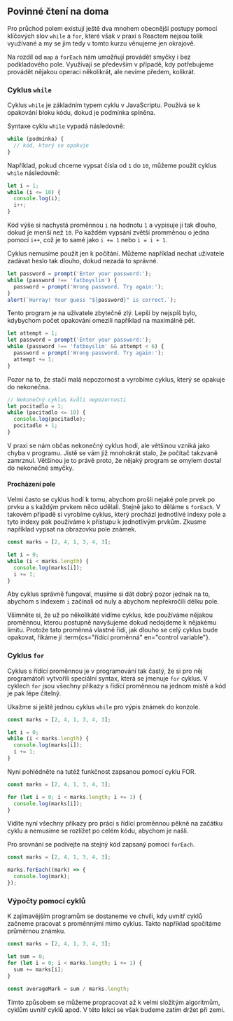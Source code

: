 ## Povinné čtení na doma

Pro průchod polem existují ještě dva mnohem obecnější postupy pomocí klíčových slov `while` a `for`, které však v praxi s Reactem nejsou tolik využívané a my se jim tedy v tomto kurzu věnujeme jen okrajově.

Na rozdíl od `map` a `forEach` nám umožňují provádět smyčky i bez podkladového pole. Využívají se především v případě, kdy potřebujeme provádět nějakou operaci několikrát, ale nevíme předem, kolikrát.

### Cyklus `while`

Cyklus `while` je základním typem cyklu v JavaScriptu. Používá se k opakování bloku kódu, dokud je podmínka splněna.

Syntaxe cyklu `while` vypadá následovně:

```js
while (podmínka) {
  // kód, který se opakuje
}
```

Například, pokud chceme vypsat čísla od `1` do `10`, můžeme použít cyklus `while` následovně:

```js
let i = 1;
while (i <= 10) {
  console.log(i);
  i++;
}
```

Kód výše si nachystá proměnnou `i` na hodnotu `1` a vypisuje ji tak dlouho, dokud je menší než `10`. Po každém vypsání zvětší promměnou o jedna pomocí `i++`, což je to samé jako `i += 1` nebo `i = i + 1`.

Cyklus nemusíme použít jen k počítání. Můžeme například nechat uživatele zadávat heslo tak dlouho, dokud nezadá to správné.

```js
let password = prompt('Enter your password:');
while (password !== 'fatboyslim') {
  password = prompt('Wrong password. Try again:');
}
alert(`Hurray! Your guess "${password}" is correct.`);
```

Tento program je na uživatele zbytečně zlý. Lepší by nejspíš bylo, kdybychom počet opakování omezili například na maximálně pět.

```js
let attempt = 1;
let password = prompt('Enter your password:');
while (password !== 'fatboyslim' && attempt < 6) {
  password = prompt('Wrong password. Try again:');
  attempt += 1;
}
```

Pozor na to, že stačí malá nepozornost a vyrobíme cyklus, který se opakuje do nekonečna.

```js
// Nekonečný cyklus kvůli nepozornosti
let pocitadlo = 1;
while (pocitadlo <= 10) {
  console.log(pocitadlo);
  pocitadlo + 1;
}
```

V praxi se nám občas nekonečný cyklus hodí, ale většinou vzniká jako chyba v programu. Jistě se vám již mnohokrát stalo, že počítač takzvaně zamrznul. Většinou je to právě proto, že nějaký program se omylem dostal do nekonečné smyčky.

#### Procházení pole

Velmi často se cyklus hodí k tomu, abychom prošli nejaké pole prvek po prvku a s každým prvkem něco udělali. Stejně jako to děláme s `forEach`. V takovém případě si vyrobíme cyklus, který prochází jednotlivé indexy pole a tyto indexy pak používáme k přístupu k jednotlivým prvkům. Zkusme například vypsat na obrazovku pole známek.

```js
const marks = [2, 4, 1, 3, 4, 3];

let i = 0;
while (i < marks.length) {
  console.log(marks[i]);
  i += 1;
}
```

Aby cyklus správně fungoval, musíme si dát dobrý pozor jednak na to, abychom s indexem `i` začínali od nuly a abychom nepřekročili délku pole.

Všimněte si, že už po několikáté vidíme cyklus, kde používáme nějakou proměnnou, kterou postupně navyšujeme dokud nedojdeme k nějakému limitu. Protože tato proměnná vlastně řídí, jak dlouho se celý cyklus bude opakovat, říkáme jí :term{cs="řídící proměnná" en="control variable"}.

### Cyklus `for`

Cyklus s řídící proměnnou je v programování tak častý, že si pro něj programátoři vytvořili speciální syntax, která se jmenuje `for` cyklus. V cyklech `for` jsou všechny příkazy s řídící proměnnou na jednom místě a kód je pak lépe čitelný.

Ukažme si ještě jednou cyklus `while` pro výpis známek do konzole.

```js
const marks = [2, 4, 1, 3, 4, 3];

let i = 0;
while (i < marks.length) {
  console.log(marks[i]);
  i += 1;
}
```

Nyní pohlédněte na tutéž funkčnost zapsanou pomocí cyklu FOR.

```js
const marks = [2, 4, 1, 3, 4, 3];

for (let i = 0; i < marks.length; i += 1) {
  console.log(marks[i]);
}
```

Vidíte nyní všechny příkazy pro práci s řídící proměnnou pěkně na začátku cyklu a nemusíme se rozlížet po celém kódu, abychom je našli.

Pro srovnání se podívejte na stejný kód zapsaný pomocí `forEach`.

```js
const marks = [2, 4, 1, 3, 4, 3];

marks.forEach((mark) => {
  console.log(mark);
});
```

### Výpočty pomocí cyklů

K zajímavějším programům se dostaneme ve chvíli, kdy uvnitř cyklů začneme pracovat s proměnnými mimo cyklus. Takto například spočítáme průměrnou známku.

```js
const marks = [2, 4, 1, 3, 4, 3];

let sum = 0;
for (let i = 0; i < marks.length; i += 1) {
  sum += marks[i];
}

const averageMark = sum / marks.length;
```

Tímto způsobem se můžeme propracovat až k velmi složitým algoritmům, cyklům uvnitř cyklů apod. V této lekci se však budeme zatím držet při zemi.
